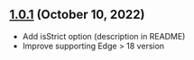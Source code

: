 <!-- markdownlint-disable MD024 -->
<!-- markdownlint-disable MD041 -->

## [1.0.1](https://github.com/AndrushkevichMikita/webpack-obsolete-plugin/compare/v1.0.0...v1.0.1) (October 10, 2022)

- Add isStrict option (description in README)
- Improve supporting Edge > 18 version
